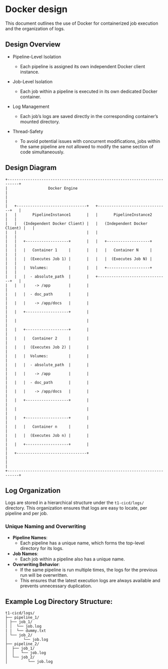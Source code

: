 # Docker design
This document outlines the use of Docker for containerized job execution and the organization of logs.

## Design Overview
- Pipeline-Level Isolation
  - Each pipeline is assigned its own independent Docker client instance.

- Job-Level Isolation
  - Each job within a pipeline is executed in its own dedicated Docker container.

- Log Management
  - Each job’s logs are saved directly in the corresponding container’s mounted directory.
  
- Thread-Safety
  - To avoid potential issues with concurrent modifications, jobs within the same pipeline are not allowed to modify the same section of code simultaneously.

## Design Diagram
```
+---------------------------------------------------------------------------+
|                  Docker Engine                                            |
|                                                                           |
|   +-------------------------------+   +-------------------------------+   |
|   |       PipelineInstance1       |   |       PipelineInstance2       |   |
|   |   (Independent Docker Client) |   |   (Independent Docker Client) |   |
|   |                               |   |                               |   |
|   |   +-------------------+       |   |   +-------------------+       |   |
|   |   |   Container 1     |       |   |   |   Container N     |       |   |
|   |   |  (Executes Job 1) |       |   |   |  (Executes Job N) |       |   |
|   |   |  Volumes:         |       |   |   +-------------------+       |   |
|   |   |  - absolute_path  |       |   +-------------------------------+   |        
|   |   |    -> /app        |       |                                       |
|   |   |  - doc_path       |       |                                       |
|   |   |    -> /app/docs   |       |                                       |   
|   |   +-------------------+       |                                       |          
|   |                               |                                       |
|   |   +-------------------+       |                                       |
|   |   |   Container 2     |       |                                       |
|   |   |  (Executes Job 2) |       |                                       |
|   |   |  Volumes:         |       |                                       | 
|   |   |  - absolute_path  |       |                                       |          
|   |   |    -> /app        |       |                                       |
|   |   |  - doc_path       |       |                                       |
|   |   |    -> /app/docs   |       |                                       |
|   |   +-------------------+       |                                       |
|   |                               |                                       |
|   |   +-------------------+       |                                       |
|   |   |   Container n     |       |                                       |
|   |   |  (Executes Job n) |       |                                       |              
|   |   +-------------------+       |                                       |      
|   +-------------------------------+                                       |
|                                                                           |           
+---------------------------------------------------------------------------+
```
## Log Organization
Logs are stored in a hierarchical structure under the `t1-cicd/logs/` directory. 
This organization ensures that logs are easy to locate, per pipeline and per job.

### Unique Naming and Overwriting
- **Pipeline Names**: 
  - Each pipeline has a unique name, which forms the top-level directory for its logs.
- **Job Names**: 
  - Each job within a pipeline also has a unique name.
- **Overwriting Behavior**: 
  - If the same pipeline is run multiple times, the logs for the previous run will be overwritten. 
  - This ensures that the latest execution logs are always available and prevents unnecessary duplication.

## Example Log Directory Structure:
```
t1-cicd/logs/ 
├── pipeline_1/ 
│ ├── job_1/ 
│ │  └── job.log
| |  └── dummy.txt
│ └── job_2/ 
│       └── job.log 
├── pipeline_2/ 
│  ├── job_1/ 
│  │   └── job.log 
│  └── job_2/ 
│         └── job.log
```
